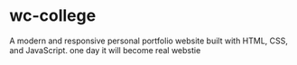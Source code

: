 # wc-college
A modern and responsive personal portfolio website built with HTML, CSS, and JavaScript. one day it will become real webstie
